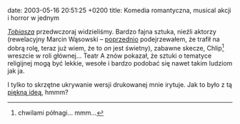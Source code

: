 date: 2003-05-16 20:51:25 +0200
title: Komedia romantyczna, musical akcji i horror w jednym

<cite>[Tobiasza](http://teatr-a.art.pl/spektakl.php?id=tobiasz 'strona spektaklu')</cite> przedwczoraj widzieliśmy. Bardzo fajna sztuka, nieźli aktorzy (rewelacyjny Marcin Wąsowski – [poprzednio](1048792712 'wycinek o „Pasji”') podejrzewałem, że trafił na dobrą rolę, teraz już wiem, że to _on_ jest świetny), zabawne skecze, Chlip[^1] wreszcie w roli głównej… Teatr A znów pokazał, że sztuki o tematyce religijnej mogą być lekkie, wesołe i bardzo podobać się nawet takim ludziom jak ja.

I tylko to skrzętne ukrywanie wersji drukowanej mnie irytuje. Jak to było z tą [piękną ideą](http://chlip.pl/felietony/?id=33 'Chlip o OpenSource'), hmmm?

[^1]: chwilami półnagi… mmm…

